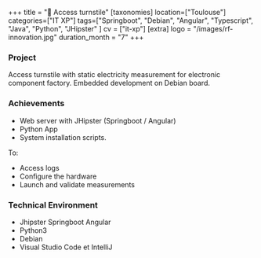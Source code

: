 +++
title = "🛞 Access turnstile"
[taxonomies]
location=["Toulouse"]
categories=["IT XP"]
tags=["Springboot", "Debian", "Angular", "Typescript", "Java", "Python", "JHipster" ]
cv = ["it-xp"]
[extra]
logo = "/images/rf-innovation.jpg"
duration_month = "7"
+++

### Project

Access turnstile with static electricity measurement for electronic component factory. Embedded development on Debian board.

<!-- more -->

### Achievements

- Web server with JHipster (Springboot / Angular)
- Python App
- System installation scripts.

To:

- Access logs
- Configure the hardware
- Launch and validate measurements

### Technical Environment

- Jhipster Springboot Angular
- Python3
- Debian
- Visual Studio Code et IntelliJ
